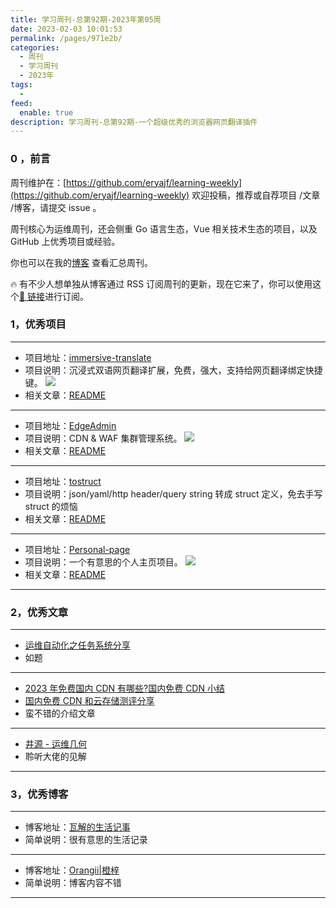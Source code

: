 ```yaml
---
title: 学习周刊-总第92期-2023年第05周
date: 2023-02-03 10:01:53
permalink: /pages/971e2b/
categories:
  - 周刊
  - 学习周刊
  - 2023年
tags:
  -
feed:
  enable: true
description: 学习周刊-总第92期-一个超级优秀的浏览器网页翻译插件
---
```


### 0 ，前言

周刊维护在：[https://github.com/eryajf/learning-weekly](https://github.com/eryajf/learning-weekly) 欢迎投稿，推荐或自荐项目 /文章 /博客，请提交 issue 。

周刊核心为运维周刊，还会侧重 Go 语言生态，Vue 相关技术生态的项目，以及 GitHub 上优秀项目或经验。

你也可以在我的[博客](https://wiki.eryajf.net/learning-weekly/) 查看汇总周刊。

🔥 有不少人想单独从博客通过 RSS 订阅周刊的更新，现在它来了，你可以使用这个[🔗 链接](https://wiki.eryajf.net/learning-weekly.xml)进行订阅。

### 1，优秀项目

---

- 项目地址：[immersive-translate](https://github.com/immersive-translate/immersive-translate)
- 项目说明：沉浸式双语网页翻译扩展，免费，强大，支持给网页翻译绑定快捷键。
  ![](http://t.eryajf.net/imgs/2023/02/30fc1a8aa9fbb3c1.png)
- 相关文章：[README](https://github.com/immersive-translate/immersive-translate#readme)

---

- 项目地址：[EdgeAdmin](https://github.com/TeaOSLab/EdgeAdmin)
- 项目说明：CDN & WAF 集群管理系统。
  ![](http://t.eryajf.net/imgs/2023/01/795151c926b4b3a2.png)
- 相关文章：[README](https://github.com/TeaOSLab/EdgeAdmin#readme)

---

- 项目地址：[tostruct](https://github.com/antlabs/tostruct)
- 项目说明：json/yaml/http header/query string 转成 struct 定义，免去手写 struct 的烦恼
- 相关文章：[README](https://github.com/antlabs/tostruct#readme)

---

- 项目地址：[Personal-page](https://github.com/Jiaocz/Personal-page)
- 项目说明：一个有意思的个人主页项目。
  ![](http://t.eryajf.net/imgs/2023/01/27e24ddbe30b600a.png)
- 相关文章：[README](https://github.com/Jiaocz/Personal-page#readme)

---

### 2，优秀文章

---

- [运维自动化之任务系统分享](https://blog.ops-coffee.cn/s/yjftypchd03ftglv_jsqww)
- 如题

---

- [2023 年免费国内 CDN 有哪些?国内免费 CDN 小结](https://www.sky350.com/1235.html)
- [国内免费 CDN 和云存储测评分享](https://hin.cool/posts/cdnshare.html)
- 蛮不错的介绍文章

---

- [井源 - 运维几何](https://mp.weixin.qq.com/s/O5lBfC22vgD9IP-Nkok-Ow)
- 聆听大佬的见解

---

### 3，优秀博客

---

- 博客地址：[瓦解的生活记事](https://hin.cool/)
- 简单说明：很有意思的生活记录

---

- 博客地址：[Orangii|橙梓](https://blog.orangii.cn/)
- 简单说明：博客内容不错

---
